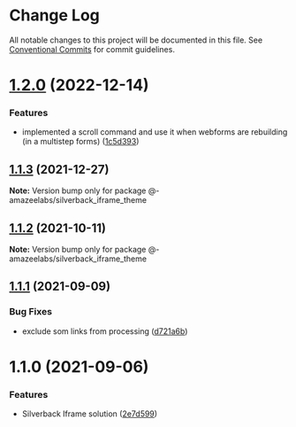 # Change Log

All notable changes to this project will be documented in this file. See
[Conventional Commits](https://conventionalcommits.org) for commit guidelines.

# [1.2.0](https://github.com/AmazeeLabs/silverback-mono/compare/@-amazeelabs/silverback_iframe_theme@1.1.3...@-amazeelabs/silverback_iframe_theme@1.2.0) (2022-12-14)

### Features

- implemented a scroll command and use it when webforms are rebuilding (in a
  multistep forms)
  ([1c5d393](https://github.com/AmazeeLabs/silverback-mono/commit/1c5d393494544507c39fb9f1ebe300042c95a957))

## [1.1.3](https://github.com/AmazeeLabs/silverback-mono/compare/@-amazeelabs/silverback_iframe_theme@1.1.2...@-amazeelabs/silverback_iframe_theme@1.1.3) (2021-12-27)

**Note:** Version bump only for package @-amazeelabs/silverback_iframe_theme

## [1.1.2](https://github.com/AmazeeLabs/silverback-mono/compare/@-amazeelabs/silverback_iframe_theme@1.1.1...@-amazeelabs/silverback_iframe_theme@1.1.2) (2021-10-11)

**Note:** Version bump only for package @-amazeelabs/silverback_iframe_theme

## [1.1.1](https://github.com/AmazeeLabs/silverback-mono/compare/@-amazeelabs/silverback_iframe_theme@1.1.0...@-amazeelabs/silverback_iframe_theme@1.1.1) (2021-09-09)

### Bug Fixes

- exclude som links from processing
  ([d721a6b](https://github.com/AmazeeLabs/silverback-mono/commit/d721a6b6a212285c8e55799dedbc0a6ad07e217b))

# 1.1.0 (2021-09-06)

### Features

- Silverback Iframe solution
  ([2e7d599](https://github.com/AmazeeLabs/silverback-mono/commit/2e7d599c774341404081fcc0dc5001c9caaa0fa0))
